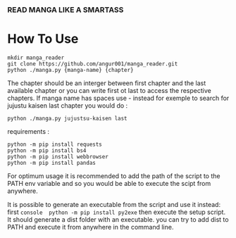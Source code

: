 ### READ MANGA LIKE A SMARTASS 

# How To Use
```console
mkdir manga_reader
git clone https://github.com/angur001/manga_reader.git
python ./manga.py {manga-name} {chapter}
``` 
The chapter should be an interger between first chapter and the last available chapter or you can write first ot last to access the respective chapters.
If manga name has spaces use - instead for exemple to search for jujustu kaisen last chapter you would do :
```console
python ./manga.py jujustsu-kaisen last
```

requirements :
```console
python -m pip install requests
python -m pip install bs4
python -m pip install webbrowser
python -m pip install pandas
```

For optimum usage it is recommended to add the path of the script to the PATH env variable and so you
would be able to execute the scipt from anywhere.

It is possible to generate an executable from the script and use it instead:
first ```console 
python -m pip install py2exe``` then execute the setup script. It should generate a dist folder with an executable. you can try to add dist to PATH
and execute it from anywhere in the command line.
